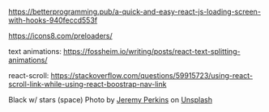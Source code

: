 https://betterprogramming.pub/a-quick-and-easy-react-js-loading-screen-with-hooks-940feccd553f

https://icons8.com/preloaders/

text animations:
https://fossheim.io/writing/posts/react-text-splitting-animations/

react-scroll:
https://stackoverflow.com/questions/59915723/using-react-scroll-link-while-using-react-boostrap-nav-link

Black w/ stars (space)
<span>Photo by <a href="https://unsplash.com/@jeremyperkins?utm_source=unsplash&amp;utm_medium=referral&amp;utm_content=creditCopyText">Jeremy Perkins</a> on <a href="https://unsplash.com/s/photos/stars?utm_source=unsplash&amp;utm_medium=referral&amp;utm_content=creditCopyText">Unsplash</a></span>